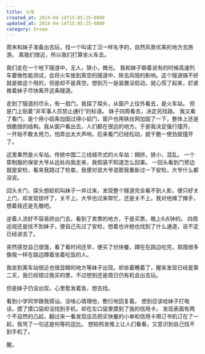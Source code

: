 ```yaml
---
title: 火车
created_at: 2014-04-14T15:05:25-0800
updated_at: 2014-04-14T15:05:25-0800
category: Dream
---
```


周末和妹子准备出去玩，找一个叫诺丁汉一样名字的，自然风景优美的地方去旅游。
离我们很近，所以我们打算坐火车去。

我们走在一个地下隧道中，无人，狭小，微光。
我和妹子聊着说有的时候高速列车要做性能测试，会将火车放到真空的隧道中，除去风阻的影响。这个隧道搞不好就是做这个用的，但是却不是真空。想到万一是装置没启动，就心慌了起来，赶紧推着妹子尽快离开这条隧道。

走到了隧道的尽头，有一扇门，我探了探头，从窗户上往外看去，是火车站。
但是门上贴着“非军事人员禁止通行”的标语。
妹子四周看去，决定另找路。
我又看了看门，是个用小铝条加固过得小铝门，窗户也用铁丝网加固了一下，整体上还是很脆弱的结构。我从窗户看出去，人们都在很远的地方。于是我决定强行撞开。
一开始不敢太用力，怕弄出太大声响，后来看门已经松动，就干脆一使劲就撞开了。

这里果然是火车站。传统中国二三线城市式的火车站：拥挤，狭小，混乱。
一个穿制服的保安大爷从远处向我走来，我假装不知道怎么回事。
一回头看到门旁边就是安检，看来我跳过了检查，我便对说大爷说那我重新过一下安检，大爷什么都没说。

回头关门，探头想趁机叫妹子一并过来，发现整个隧道完全看不到人影，便只好关上门，却发现锁坏了，关不上。大爷也过来帮忙，还是关不上。我对他摊了摊手，想着我还是先撤吧。

逆着人流好不容易挤出门去，看到了卖票的地方，于是买票，晚上6点钟的。
四周巡视还是找不到妹子，便自己先过了安检，想着也许她也找到了什么通道，说不定已经进去了。

突然感觉自己很饿，看了看时间还早，便买了份快餐，蹲在在路边吃完，周围很多像我一样在路边蹲着坐着吃饭的人。

我坐到离车站很近也很显眼的地方等妹子出现。却坐着睡着了，醒来发现已经是第二天，我已经错过我买的票，不过想到还是周日仍有机会出去玩。

但是妹子仍没出现，心里愈发着急，想去找。

看到小学同学跟我搭讪，没啥心情理他，敷衍地回复着。
想到应该给妹子打电话，摸了摸口袋却没找到手机，却在左口袋里摸到了我的信用卡。
发现表面有两个不自然的凸起，翻过来一看发现店员把买快餐的小单和信用卡用订书机订在了一起，我骂了一句这是何等的逗比。
想拍照发推上让人们看看，又意识到自己找不到手机了。

醒。
